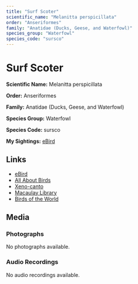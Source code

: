 ```yaml
---
title: "Surf Scoter"
scientific_name: "Melanitta perspicillata"
order: "Anseriformes"
family: "Anatidae (Ducks, Geese, and Waterfowl)"
species_group: "Waterfowl"
species_code: "sursco"
---
```


# Surf Scoter

**Scientific Name:** Melanitta perspicillata

**Order:** Anseriformes

**Family:** Anatidae (Ducks, Geese, and Waterfowl)

**Species Group:** Waterfowl

**Species Code:** sursco

**My Sightings:** [eBird](https://ebird.org/lifelist?r=world&time=life&spp=sursco)

## Links
* [eBird](https://ebird.org/species/sursco) 
* [All About Birds](https://www.allaboutbirds.org/guide/sursco) 
* [Xeno-canto](https://www.xeno-canto.org/species/sursco) 
* [Macaulay Library](https://search.macaulaylibrary.org/catalog?taxonCode=sursco&sort=rating_rank_desc)
* [Birds of the World](https://birdsoftheworld.org/bow/species/sursco)

## Media
### Photographs
No photographs available.

### Audio Recordings
No audio recordings available.
